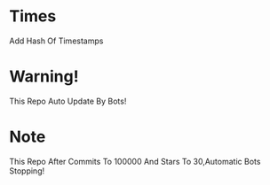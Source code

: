 # Times
Add Hash Of Timestamps
# Warning!
This Repo Auto Update By Bots!
# Note
This Repo After Commits To 100000 And Stars To 30,Automatic Bots Stopping!
